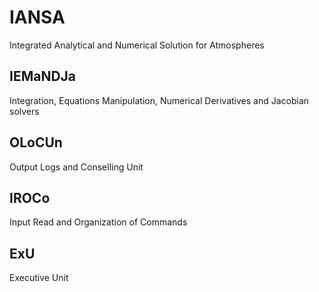 # IANSA
Integrated Analytical and Numerical Solution for Atmospheres

## IEMaNDJa
Integration, Equations Manipulation, Numerical Derivatives and Jacobian solvers

## OLoCUn
Output Logs and Conselling Unit

## IROCo
Input Read and Organization of Commands

## ExU
Executive Unit
